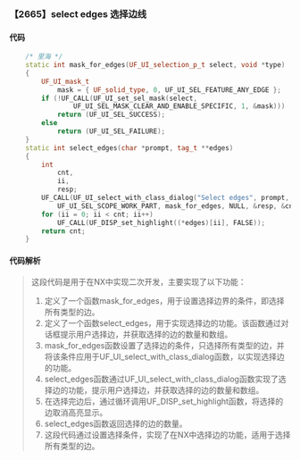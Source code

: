 ### 【2665】select edges 选择边线

#### 代码

```cpp
    /* 里海 */  
    static int mask_for_edges(UF_UI_selection_p_t select, void *type)  
    {  
        UF_UI_mask_t  
            mask = { UF_solid_type, 0, UF_UI_SEL_FEATURE_ANY_EDGE };  
        if (!UF_CALL(UF_UI_set_sel_mask(select,  
                UF_UI_SEL_MASK_CLEAR_AND_ENABLE_SPECIFIC, 1, &mask)))  
            return (UF_UI_SEL_SUCCESS);  
        else  
            return (UF_UI_SEL_FAILURE);  
    }  
    static int select_edges(char *prompt, tag_t **edges)  
    {  
        int  
            cnt,  
            ii,  
            resp;  
        UF_CALL(UF_UI_select_with_class_dialog("Select edges", prompt,  
            UF_UI_SEL_SCOPE_WORK_PART, mask_for_edges, NULL, &resp, &cnt, edges));  
        for (ii = 0; ii < cnt; ii++)  
            UF_CALL(UF_DISP_set_highlight((*edges)[ii], FALSE));  
        return cnt;  
    }

```

#### 代码解析

> 这段代码是用于在NX中实现二次开发，主要实现了以下功能：
>
> 1. 定义了一个函数mask_for_edges，用于设置选择边界的条件，即选择所有类型的边。
> 2. 定义了一个函数select_edges，用于实现选择边的功能。该函数通过对话框提示用户选择边，并获取选择的边的数量和数组。
> 3. mask_for_edges函数设置了选择边的条件，只选择所有类型的边，并将该条件应用于UF_UI_select_with_class_dialog函数，以实现选择边的功能。
> 4. select_edges函数通过UF_UI_select_with_class_dialog函数实现了选择边的功能，提示用户选择边，并获取选择的边的数量和数组。
> 5. 在选择完边后，通过循环调用UF_DISP_set_highlight函数，将选择的边取消高亮显示。
> 6. select_edges函数返回选择的边的数量。
> 7. 这段代码通过设置选择条件，实现了在NX中选择边的功能，适用于选择所有类型的边。
>
